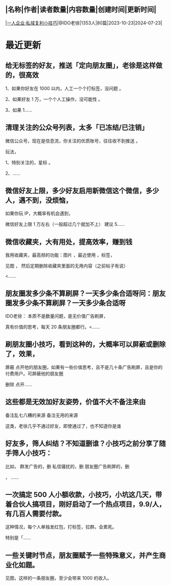 |名称|作者|读者数量|内容数量|创建时间|更新时间|
---
|[一人企业·私域复利小技巧](https://xiaobot.net/p/weixin?refer=0b133df9-27dc-423b-8101-639049001c13)|@IDO老徐|1353人|80篇|2023-10-23|2024-07-23|

# 最近更新
## 给无标签的好友，推送「定向朋友圈」，老徐是这样做的，很高效
1、如果你好友在 1000 以内，人工一个个打标签，没问题 。

2、如果好友 1 万，一个个人工操作，没可能性 。

3、如果 1......
## 清理关注的公众号列表，太多「已冻结/已注销」
微信公众号，现在是信息流，你关注的优质账号，往往收不到推送 。

玩法，

1、特别关注的，星标 。

2、......
## 微信好友上限，多少好友启用新微信这个微信，多少人，遇不到，没烦恼，

如果你玩 IP，大概率有机会遇到，

微信好友上限 1 万左右（一般超过几个就加不上）
建议 5......
## 微信收藏夹，大有用处，提高效率，赚到钱
我用收藏夹，最高频的功能：图片 ，最近使用 ，标签，

见图 ，
然后定期删除收藏夹里面的无用内容（之前帖子有说）

<......
## 朋友圈发多少条不算刷屏？一天多少条合适呀问：朋友圈发多少条不算刷屏？一天多少条合适呀

IDO老徐： 本质不是数量问题，是无价值广告刷屏，

真有价值的思考，每天 20 条朋友圈都行。<......
## 刷朋友圈小技巧，看到这种的，大概率可以屏蔽或删除了，效果，

屏蔽
点开他的朋友圈，如果有一些价值思考，且不是几十条广告刷屏，且是你的付费用户。可屏蔽他的朋友圈

删除
点开......
## 这些都是无效加好友姿势，价值不大不备注来由
备注乱七八糟的来源
备注无用的来源

这类，老徐几乎不通过好友，即使通过了，也不知道你是谁



## 好友多，筛人纠结？不知道删谁？小技巧之前分享了随手筛人小技巧：

比如，
群发广告的，删
私信骚扰的，删
朋友圈广告刷屏的，删

，
......
## 一次搞定 500 人小额收款，小技巧，小坑这几天，带着合伙人搞项目，刚好启动了一个热点项目，9.9/人，有几百人需要付款。

这种情况，每个人单独发红包，打标签，拉群。会累死。

特别是「......
## 一些关键时节点，朋友圈赋予一些特殊意义，并产生商业化如题。

见图，这样的一条朋友圈，至少会带来 1000 的收入。




